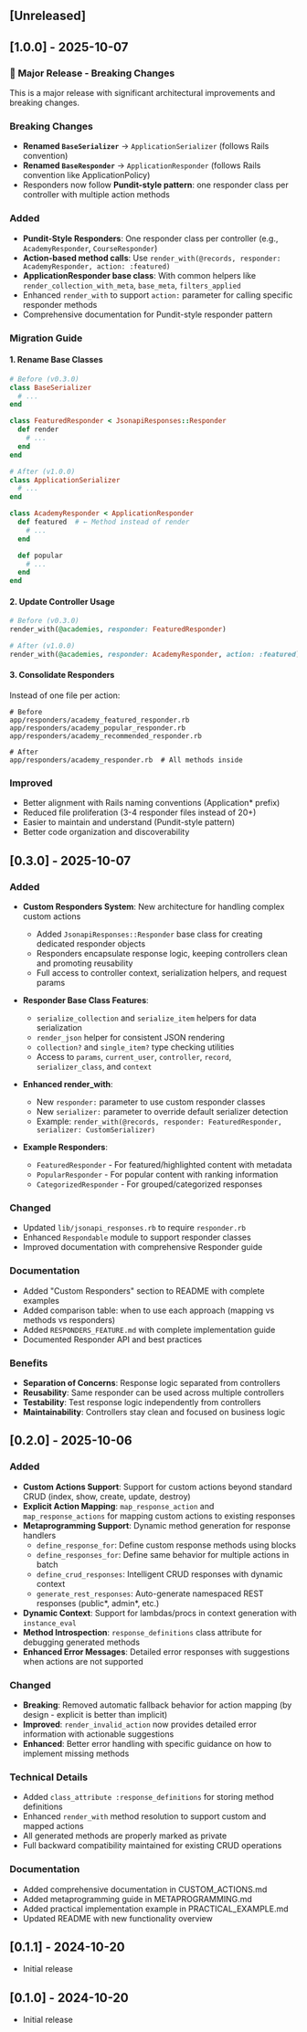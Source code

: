 ## [Unreleased]

## [1.0.0] - 2025-10-07

### 🎉 Major Release - Breaking Changes

This is a major release with significant architectural improvements and breaking changes.

### Breaking Changes

- **Renamed `BaseSerializer`** → `ApplicationSerializer` (follows Rails convention)
- **Renamed `BaseResponder`** → `ApplicationResponder` (follows Rails convention like ApplicationPolicy)
- Responders now follow **Pundit-style pattern**: one responder class per controller with multiple action methods

### Added

- **Pundit-Style Responders**: One responder class per controller (e.g., `AcademyResponder`, `CourseResponder`)
- **Action-based method calls**: Use `render_with(@records, responder: AcademyResponder, action: :featured)`
- **ApplicationResponder base class**: With common helpers like `render_collection_with_meta`, `base_meta`, `filters_applied`
- Enhanced `render_with` to support `action:` parameter for calling specific responder methods
- Comprehensive documentation for Pundit-style responder pattern

### Migration Guide

#### 1. Rename Base Classes

```ruby
# Before (v0.3.0)
class BaseSerializer
  # ...
end

class FeaturedResponder < JsonapiResponses::Responder
  def render
    # ...
  end
end

# After (v1.0.0)
class ApplicationSerializer
  # ...
end

class AcademyResponder < ApplicationResponder
  def featured  # ← Method instead of render
    # ...
  end

  def popular
    # ...
  end
end
```

#### 2. Update Controller Usage

```ruby
# Before (v0.3.0)
render_with(@academies, responder: FeaturedResponder)

# After (v1.0.0)
render_with(@academies, responder: AcademyResponder, action: :featured)
```

#### 3. Consolidate Responders

Instead of one file per action:

```
# Before
app/responders/academy_featured_responder.rb
app/responders/academy_popular_responder.rb
app/responders/academy_recommended_responder.rb

# After
app/responders/academy_responder.rb  # All methods inside
```

### Improved

- Better alignment with Rails naming conventions (Application\* prefix)
- Reduced file proliferation (3-4 responder files instead of 20+)
- Easier to maintain and understand (Pundit-style pattern)
- Better code organization and discoverability

## [0.3.0] - 2025-10-07

### Added

- **Custom Responders System**: New architecture for handling complex custom actions
  - Added `JsonapiResponses::Responder` base class for creating dedicated responder objects
  - Responders encapsulate response logic, keeping controllers clean and promoting reusability
  - Full access to controller context, serialization helpers, and request params
- **Responder Base Class Features**:
  - `serialize_collection` and `serialize_item` helpers for data serialization
  - `render_json` helper for consistent JSON rendering
  - `collection?` and `single_item?` type checking utilities
  - Access to `params`, `current_user`, `controller`, `record`, `serializer_class`, and `context`
- **Enhanced render_with**:

  - New `responder:` parameter to use custom responder classes
  - New `serializer:` parameter to override default serializer detection
  - Example: `render_with(@records, responder: FeaturedResponder, serializer: CustomSerializer)`

- **Example Responders**:
  - `FeaturedResponder` - For featured/highlighted content with metadata
  - `PopularResponder` - For popular content with ranking information
  - `CategorizedResponder` - For grouped/categorized responses

### Changed

- Updated `lib/jsonapi_responses.rb` to require `responder.rb`
- Enhanced `Respondable` module to support responder classes
- Improved documentation with comprehensive Responder guide

### Documentation

- Added "Custom Responders" section to README with complete examples
- Added comparison table: when to use each approach (mapping vs methods vs responders)
- Added `RESPONDERS_FEATURE.md` with complete implementation guide
- Documented Responder API and best practices

### Benefits

- **Separation of Concerns**: Response logic separated from controllers
- **Reusability**: Same responder can be used across multiple controllers
- **Testability**: Test response logic independently from controllers
- **Maintainability**: Controllers stay clean and focused on business logic

## [0.2.0] - 2025-10-06

### Added

- **Custom Actions Support**: Support for custom actions beyond standard CRUD (index, show, create, update, destroy)
- **Explicit Action Mapping**: `map_response_action` and `map_response_actions` for mapping custom actions to existing responses
- **Metaprogramming Support**: Dynamic method generation for response handlers
  - `define_response_for`: Define custom response methods using blocks
  - `define_responses_for`: Define same behavior for multiple actions in batch
  - `define_crud_responses`: Intelligent CRUD responses with dynamic context
  - `generate_rest_responses`: Auto-generate namespaced REST responses (public*, admin*, etc.)
- **Dynamic Context**: Support for lambdas/procs in context generation with `instance_eval`
- **Method Introspection**: `response_definitions` class attribute for debugging generated methods
- **Enhanced Error Messages**: Detailed error responses with suggestions when actions are not supported

### Changed

- **Breaking**: Removed automatic fallback behavior for action mapping (by design - explicit is better than implicit)
- **Improved**: `render_invalid_action` now provides detailed error information with actionable suggestions
- **Enhanced**: Better error handling with specific guidance on how to implement missing methods

### Technical Details

- Added `class_attribute :response_definitions` for storing method definitions
- Enhanced `render_with` method resolution to support custom and mapped actions
- All generated methods are properly marked as private
- Full backward compatibility maintained for existing CRUD operations

### Documentation

- Added comprehensive documentation in CUSTOM_ACTIONS.md
- Added metaprogramming guide in METAPROGRAMMING.md
- Added practical implementation example in PRACTICAL_EXAMPLE.md
- Updated README with new functionality overview

## [0.1.1] - 2024-10-20

- Initial release

## [0.1.0] - 2024-10-20

- Initial release
